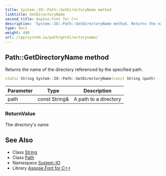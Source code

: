 ```yaml
---
title: System::IO::Path::GetDirectoryName method
linktitle: GetDirectoryName
second_title: Aspose.Font for C++
description: 'System::IO::Path::GetDirectoryName method. Returns the name of the directory referenced by the specified path in C++.'
type: docs
weight: 400
url: /cpp/system.io/path/getdirectoryname/
---
```

## Path::GetDirectoryName method


Returns the name of the directory referenced by the specified path.

```cpp
static String System::IO::Path::GetDirectoryName(const String &path)
```


| Parameter | Type | Description |
| --- | --- | --- |
| path | const String\& | A path to a directory |

### ReturnValue

The directory's name

## See Also

* Class [String](../../../system/string/)
* Class [Path](../)
* Namespace [System::IO](../../)
* Library [Aspose.Font for C++](../../../)
